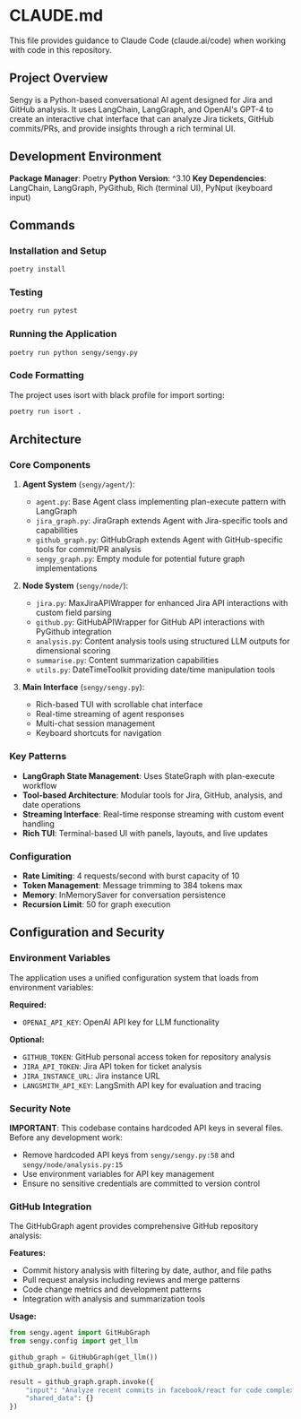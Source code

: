 # CLAUDE.md

This file provides guidance to Claude Code (claude.ai/code) when working with code in this repository.

## Project Overview

Sengy is a Python-based conversational AI agent designed for Jira and GitHub analysis. It uses LangChain, LangGraph, and OpenAI's GPT-4 to create an interactive chat interface that can analyze Jira tickets, GitHub commits/PRs, and provide insights through a rich terminal UI.

## Development Environment

**Package Manager**: Poetry
**Python Version**: ^3.10
**Key Dependencies**: LangChain, LangGraph, PyGithub, Rich (terminal UI), PyNput (keyboard input)

## Commands

### Installation and Setup
```bash
poetry install
```

### Testing
```bash
poetry run pytest
```

### Running the Application
```bash
poetry run python sengy/sengy.py
```

### Code Formatting
The project uses isort with black profile for import sorting:
```bash
poetry run isort .
```

## Architecture

### Core Components

1. **Agent System** (`sengy/agent/`):
   - `agent.py`: Base Agent class implementing plan-execute pattern with LangGraph
   - `jira_graph.py`: JiraGraph extends Agent with Jira-specific tools and capabilities
   - `github_graph.py`: GitHubGraph extends Agent with GitHub-specific tools for commit/PR analysis
   - `sengy_graph.py`: Empty module for potential future graph implementations

2. **Node System** (`sengy/node/`):
   - `jira.py`: MaxJiraAPIWrapper for enhanced Jira API interactions with custom field parsing
   - `github.py`: GitHubAPIWrapper for GitHub API interactions with PyGithub integration
   - `analysis.py`: Content analysis tools using structured LLM outputs for dimensional scoring
   - `summarise.py`: Content summarization capabilities
   - `utils.py`: DateTimeToolkit providing date/time manipulation tools

3. **Main Interface** (`sengy/sengy.py`):
   - Rich-based TUI with scrollable chat interface
   - Real-time streaming of agent responses
   - Multi-chat session management
   - Keyboard shortcuts for navigation

### Key Patterns

- **LangGraph State Management**: Uses StateGraph with plan-execute workflow
- **Tool-based Architecture**: Modular tools for Jira, GitHub, analysis, and date operations
- **Streaming Interface**: Real-time response streaming with custom event handling
- **Rich TUI**: Terminal-based UI with panels, layouts, and live updates

### Configuration

- **Rate Limiting**: 4 requests/second with burst capacity of 10
- **Token Management**: Message trimming to 384 tokens max
- **Memory**: InMemorySaver for conversation persistence
- **Recursion Limit**: 50 for graph execution

## Configuration and Security

### Environment Variables

The application uses a unified configuration system that loads from environment variables:

**Required:**
- `OPENAI_API_KEY`: OpenAI API key for LLM functionality

**Optional:**
- `GITHUB_TOKEN`: GitHub personal access token for repository analysis
- `JIRA_API_TOKEN`: Jira API token for ticket analysis
- `JIRA_INSTANCE_URL`: Jira instance URL 
- `LANGSMITH_API_KEY`: LangSmith API key for evaluation and tracing

### Security Note

**IMPORTANT**: This codebase contains hardcoded API keys in several files. Before any development work:
- Remove hardcoded API keys from `sengy/sengy.py:58` and `sengy/node/analysis.py:15`
- Use environment variables for API key management
- Ensure no sensitive credentials are committed to version control

### GitHub Integration

The GitHubGraph agent provides comprehensive GitHub repository analysis:

**Features:**
- Commit history analysis with filtering by date, author, and file paths
- Pull request analysis including reviews and merge patterns
- Code change metrics and development patterns
- Integration with analysis and summarization tools

**Usage:**
```python
from sengy.agent import GitHubGraph
from sengy.config import get_llm

github_graph = GitHubGraph(get_llm())
github_graph.build_graph()

result = github_graph.graph.invoke({
    "input": "Analyze recent commits in facebook/react for code complexity",
    "shared_data": {}
})
```